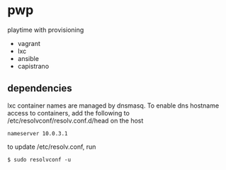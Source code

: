 # pwp
playtime with provisioning

- vagrant
- lxc
- ansible
- capistrano

## dependencies

lxc container names are managed by dnsmasq. To enable dns hostname access to
containers, add the following to /etc/resolvconf/resolv.conf.d/head on the host

    nameserver 10.0.3.1

to update /etc/resolv.conf, run

    $ sudo resolvconf -u

